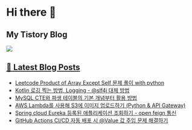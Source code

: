 # Hi there 👋

## My Tistory Blog

<p>
    <a href="https://kylo8.tistory.com"><img src="https://img.shields.io/badge/Tistory-000000?style=flat-square&logo=Tistory&logoColor=white"/>
</p>

## 📕 Latest Blog Posts

<ul><li><a href='https://kylo8.tistory.com/entry/Leetcode-Product-of-Array-Except-Self-%EB%AC%B8%EC%A0%9C-%ED%92%80%EC%9D%B4-with-python' target='_blank'>Leetcode Product of Array Except Self 문제 풀이 with python</a></li><li><a href='https://kylo8.tistory.com/entry/Kotlin-%EB%A1%9C%EA%B9%85-%EC%B0%8D%EB%8A%94-%EB%B0%A9%EB%B2%95-Logging-slf4j-%EB%8C%80%EC%B2%B4-%EB%B0%A9%EB%B2%95' target='_blank'>Kotlin 로깅 찍는 방법, Logging - @slf4j 대체 방법</a></li><li><a href='https://kylo8.tistory.com/entry/MySQL-CTE%EC%99%80-%ED%8C%8C%EC%83%9D-%ED%85%8C%EC%9D%B4%EB%B8%94%EC%9D%98-%EA%B8%B0%EB%B3%B8-%EA%B0%9C%EB%85%90%EB%B6%80%ED%84%B0-%ED%99%9C%EC%9A%A9-%EB%B0%A9%EB%B2%95' target='_blank'>MySQL CTE와 파생 테이블의 기본 개념부터 활용 방법</a></li><li><a href='https://kylo8.tistory.com/entry/AWS-Lambda%EB%A5%BC-%EC%82%AC%EC%9A%A9%ED%95%B4-S3%EC%97%90-%EC%9D%B4%EB%AF%B8%EC%A7%80-%EC%97%85%EB%A1%9C%EB%93%9C%ED%95%98%EA%B8%B0-Python-API-Gateway' target='_blank'>AWS Lambda를 사용해 S3에 이미지 업로드하기 (Python &amp; API Gateway)</a></li><li><a href='https://kylo8.tistory.com/entry/Spring-cloud-Eureka-%EB%93%B1%EB%A1%9D%EB%90%9C-%EC%95%A0%ED%94%8C%EB%A6%AC%EC%BC%80%EC%9D%B4%EC%85%98-%EC%A1%B0%ED%9A%8C%ED%95%98%EA%B8%B0-open-feign-%ED%86%B5%EC%8B%A0' target='_blank'>Spring cloud Eureka 등록된 애플리케이션 조회하기 - open feign 통신</a></li><li><a href='https://kylo8.tistory.com/entry/GitHub-Actions-CICD-%EC%9E%90%EB%8F%99-%EB%B0%B0%ED%8F%AC-%EC%8B%9C-Value-%EA%B0%92-%EC%A3%BC%EC%9E%85-%EB%AC%B8%EC%A0%9C-%ED%95%B4%EA%B2%B0%ED%95%98%EA%B8%B0' target='_blank'>GitHub Actions CI/CD 자동 배포 시 @Value 값 주입 문제 해결하기</a></li></ul>